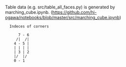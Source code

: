 Table data (e.g. src/table_all_faces.py) is generated by marching_cube.ipynb. (https://github.com/hi-ogawa/notebooks/blob/master/src/marching_cube.ipynb)

```
  Indeces of corners

      7 - 6
     /|  /|
    4 - 5 |
    | | | |
    | 3 | 2
    |/  |/
    0 - 1

```
